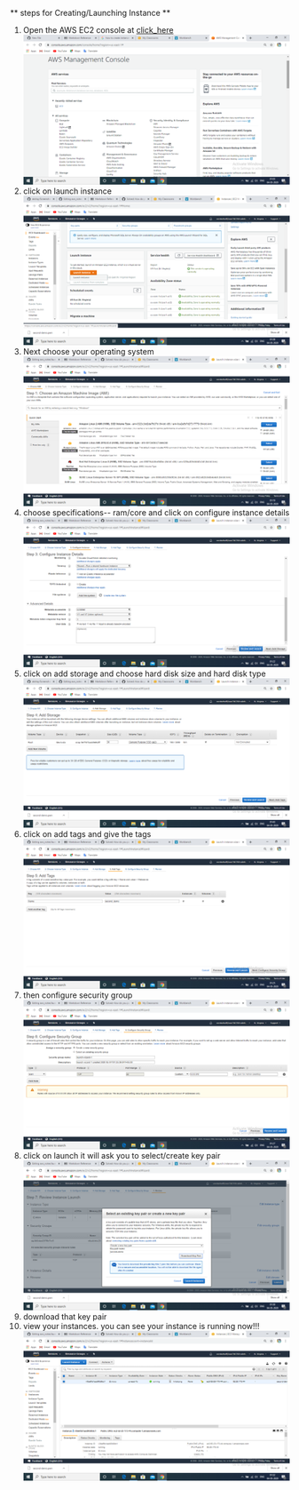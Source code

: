 ** steps for Creating/Launching Instance **
1. Open the AWS EC2 console at [click_here](https://console.aws.amazon.com/ec2/)
![Image](https://github.com/akshay-d357/akshay/blob/master/Screenshot%20(359).png)
2. click on launch instance
![Image](https://github.com/akshay-d357/akshay/blob/master/Screenshot%20(368).png)
3. Next choose your operating system
![Image](https://github.com/akshay-d357/akshay/blob/master/Screenshot%20(360).png)
4. choose specifications-- ram/core and click on configure instance details
![Image](https://github.com/akshay-d357/akshay/blob/master/Screenshot%20(361).png)
5. click on add storage and choose hard disk size and hard disk type
![Image](https://github.com/akshay-d357/akshay/blob/master/Screenshot%20(369).png)
6. click on add tags and give the tags
![Image](https://github.com/akshay-d357/akshay/blob/master/Screenshot%20(362).png)
7. then configure security group
![Image](https://github.com/akshay-d357/akshay/blob/master/Screenshot%20(363).png)
8. click on launch it will ask you to select/create key pair 
![Image](https://github.com/akshay-d357/akshay/blob/master/Screenshot%20(365).png)
9. download that key pair 
10. view your instances. you can see your instance is running now!!!
![Image](https://github.com/akshay-d357/akshay/blob/master/Screenshot%20(366).png)
